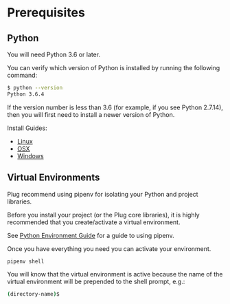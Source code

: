 # Prerequisites

## Python

You will need Python 3.6 or later.

You can verify which version of Python is installed by running the following command:

``` sh
$ python --version
Python 3.6.4
```

If the version number is less than 3.6 (for example, if you see Python 2.7.14), then you will first need to install a newer version of Python.

Install Guides:
* [Linux](https://docs.python-guide.org/starting/install3/linux/)
* [OSX](https://docs.python-guide.org/starting/install3/osx/)
* [Windows](https://docs.python-guide.org/starting/install3/win/)

## Virtual Environments

Plug recommend using pipenv for isolating your Python and project libraries.

Before you install your project (or the Plug core libraries), it is highly recommended that you create/activate a virtual environment.

See [Python Environment Guide](https://docs.python-guide.org/dev/virtualenvs/) for a guide to using pipenv.

Once you have everything you need you can activate your environment.

``` sh
pipenv shell
```

You will know that the virtual environment is active because the name of the virtual environment will be prepended to the shell prompt, e.g.:

``` sh
(directory-name)$
```
